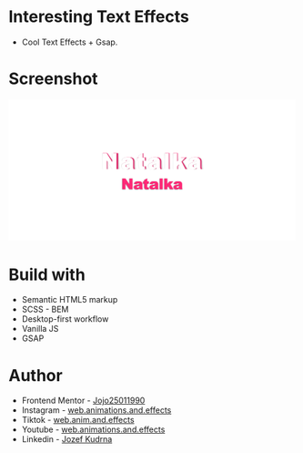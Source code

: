 # Interesting Text Effects

- Cool Text Effects + Gsap.

# Screenshot

![](./Screenshot%20%20Interesting%20Text%20Effects.png)

# Build with

- Semantic HTML5 markup
- SCSS - BEM
- Desktop-first workflow
- Vanilla JS
- GSAP

# Author

- Frontend Mentor - [Jojo25011990](https://www.frontendmentor.io/profile/Jojo25011990)
- Instagram - [web.animations.and.effects](https://www.instagram.com/web.animations.and.effects)
- Tiktok - [web.anim.and.effects](https://www.tiktok.com/@web.anim.and.effects)
- Youtube - [web.animations.and.effects](https://www.youtube.com/@web.animations.and.effects)
- Linkedin - [Jozef Kudrna](https://www.linkedin.com/in/jozef-kudrna-28b580295)
